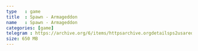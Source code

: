 ```yaml
---
type   : game
title  : Spawn - Armageddon
name   : Spawn - Armageddon
categories: [game]
telegram : https://archive.org/6/items/httpsarchive.orgdetailsps2usaredump3/Spawn%20-%20Armageddon.7z
size: 650 MB
---
```



